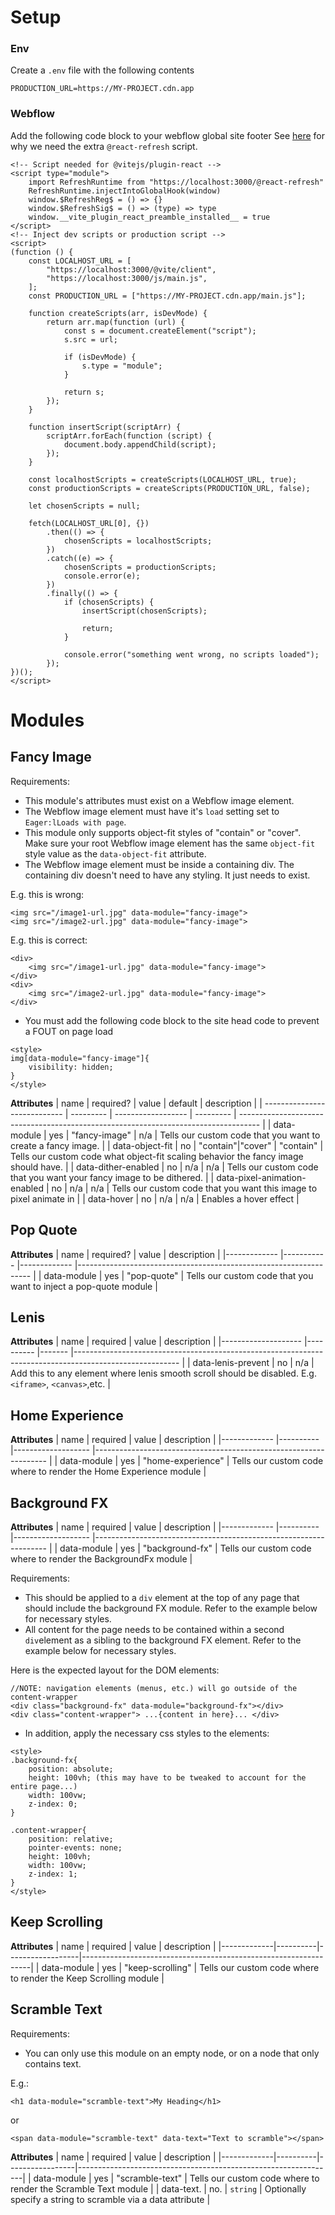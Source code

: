 # Setup

### Env

Create a `.env` file with the following contents

```
PRODUCTION_URL=https://MY-PROJECT.cdn.app
```

### Webflow

Add the following code block to your webflow global site footer
See [here](https://github.com/vitejs/vite/issues/1984#issuecomment-778403608) for why we need the extra `@react-refresh` script.

```
<!-- Script needed for @vitejs/plugin-react -->
<script type="module">
    import RefreshRuntime from "https://localhost:3000/@react-refresh"
    RefreshRuntime.injectIntoGlobalHook(window)
    window.$RefreshReg$ = () => {}
    window.$RefreshSig$ = () => (type) => type
    window.__vite_plugin_react_preamble_installed__ = true
</script>
<!-- Inject dev scripts or production script -->
<script>
(function () {
    const LOCALHOST_URL = [
        "https://localhost:3000/@vite/client",
        "https://localhost:3000/js/main.js",
    ];
    const PRODUCTION_URL = ["https://MY-PROJECT.cdn.app/main.js"];

    function createScripts(arr, isDevMode) {
        return arr.map(function (url) {
            const s = document.createElement("script");
            s.src = url;

            if (isDevMode) {
                s.type = "module";
            }

            return s;
        });
    }

    function insertScript(scriptArr) {
        scriptArr.forEach(function (script) {
            document.body.appendChild(script);
        });
    }

    const localhostScripts = createScripts(LOCALHOST_URL, true);
    const productionScripts = createScripts(PRODUCTION_URL, false);

    let chosenScripts = null;

    fetch(LOCALHOST_URL[0], {})
        .then(() => {
            chosenScripts = localhostScripts;
        })
        .catch((e) => {
            chosenScripts = productionScripts;
            console.error(e);
        })
        .finally(() => {
            if (chosenScripts) {
                insertScript(chosenScripts);

                return;
            }

            console.error("something went wrong, no scripts loaded");
        });
})();
</script>
```

# Modules

## Fancy Image

Requirements:

-   This module's attributes must exist on a Webflow image element.
-   The Webflow image element must have it's `load` setting set to `Eager:lLoads with page`.
-   This module only supports object-fit styles of "contain" or "cover". Make sure your root Webflow image element has the same `object-fit` style value as the `data-object-fit` attribute.
-   The Webflow image element must be inside a containing div. The containing div doesn't need to have any styling. It just needs to exist.

E.g. this is wrong:

```
<img src="/image1-url.jpg" data-module="fancy-image">
<img src="/image2-url.jpg" data-module="fancy-image">
```

E.g. this is correct:

```
<div>
    <img src="/image1-url.jpg" data-module="fancy-image">
</div>
<div>
    <img src="/image2-url.jpg" data-module="fancy-image">
</div>
```

-   You must add the following code block to the site head code to prevent a FOUT on page load

```
<style>
img[data-module="fancy-image"]{
    visibility: hidden;
}
</style>
```

**Attributes**
| name | required? | value | default | description |
| ---------------------------- | --------- | ------------------ | --------- | ----------------------------------------------------------------------------------- |
| data-module | yes | "fancy-image" | n/a | Tells our custom code that you want to create a fancy image. |
| data-object-fit | no | "contain"\|"cover" | "contain" | Tells our custom code what object-fit scaling behavior the fancy image should have. |
| data-dither-enabled | no | n/a | n/a | Tells our custom code that you want your fancy image to be dithered. |
| data-pixel-animation-enabled | no | n/a | n/a | Tells our custom code that you want this image to pixel animate in |
| data-hover | no | n/a | n/a | Enables a hover effect |

## Pop Quote

**Attributes**
| name | required? | value | description |
|------------- |----------- |------------- |------------------------------------------------------------------ |
| data-module | yes | "pop-quote" | Tells our custom code that you want to inject a pop-quote module |

## Lenis

**Attributes**
| name | required | value | description |
|-------------------- |---------- |------- |-------------------------------------------------------------------------------------------------------- |
| data-lenis-prevent | no | n/a | Add this to any element where lenis smooth scroll should be disabled. E.g. `<iframe>`, `<canvas>`,etc. |

## Home Experience

**Attributes**
| name | required | value | description |
|------------- |---------- |------------------- |------------------------------------------------------------------ |
| data-module | yes | "home-experience" | Tells our custom code where to render the Home Experience module |

## Background FX

**Attributes**
| name | required | value | description |
|------------- |---------- |------------------- |------------------------------------------------------------------ |
| data-module | yes | "background-fx" | Tells our custom code where to render the BackgroundFx module |

Requirements:

-   This should be applied to a `div` element at the top of any page that should include the background FX module. Refer to the example below for necessary styles.
-   All content for the page needs to be contained within a second `div`element as a sibling to the background FX element. Refer to the example below for necessary styles.

Here is the expected layout for the DOM elements:

```
//NOTE: navigation elements (menus, etc.) will go outside of the content-wrapper
<div class="background-fx" data-module="background-fx"></div>
<div class="content-wrapper"> ...{content in here}... </div>
```

-   In addition, apply the necessary css styles to the elements:

```
<style>
.background-fx{
    position: absolute;
    height: 100vh; (this may have to be tweaked to account for the entire page...)
    width: 100vw;
    z-index: 0;
}

.content-wrapper{
    position: relative;
    pointer-events: none;
    height: 100vh;
    width: 100vw;
    z-index: 1;
}
</style>
```

## Keep Scrolling

**Attributes**
| name | required | value | description |
|-------------|----------|------------------|-----------------------------------------------------------------|
| data-module | yes | "keep-scrolling" | Tells our custom code where to render the Keep Scrolling module |

## Scramble Text

Requirements:

-   You can only use this module on an empty node, or on a node that only contains text.

E.g.:

```
<h1 data-module="scramble-text">My Heading</h1>
```

or

```
<span data-module="scramble-text" data-text="Text to scramble"></span>
```

**Attributes**
| name | required | value | description |
|-------------|----------|-----------------|----------------------------------------------------------------|
| data-module | yes | "scramble-text" | Tells our custom code where to render the Scramble Text module |
| data-text. | no. | `string` | Optionally specify a string to scramble via a data attribute |
